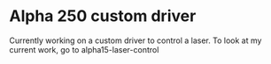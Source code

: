 # Alpha 250 custom driver

Currently working on a custom driver to control a laser. To look at my current work, go to alpha15-laser-control
